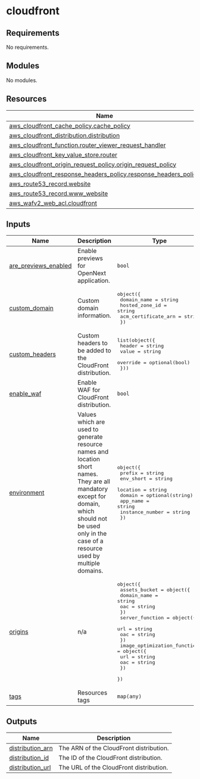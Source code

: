 # cloudfront

<!-- BEGIN_TF_DOCS -->
## Requirements

No requirements.

## Modules

No modules.

## Resources

| Name | Type |
|------|------|
| [aws_cloudfront_cache_policy.cache_policy](https://registry.terraform.io/providers/hashicorp/aws/latest/docs/resources/cloudfront_cache_policy) | resource |
| [aws_cloudfront_distribution.distribution](https://registry.terraform.io/providers/hashicorp/aws/latest/docs/resources/cloudfront_distribution) | resource |
| [aws_cloudfront_function.router_viewer_request_handler](https://registry.terraform.io/providers/hashicorp/aws/latest/docs/resources/cloudfront_function) | resource |
| [aws_cloudfront_key_value_store.router](https://registry.terraform.io/providers/hashicorp/aws/latest/docs/resources/cloudfront_key_value_store) | resource |
| [aws_cloudfront_origin_request_policy.origin_request_policy](https://registry.terraform.io/providers/hashicorp/aws/latest/docs/resources/cloudfront_origin_request_policy) | resource |
| [aws_cloudfront_response_headers_policy.response_headers_policy](https://registry.terraform.io/providers/hashicorp/aws/latest/docs/resources/cloudfront_response_headers_policy) | resource |
| [aws_route53_record.website](https://registry.terraform.io/providers/hashicorp/aws/latest/docs/resources/route53_record) | resource |
| [aws_route53_record.www_website](https://registry.terraform.io/providers/hashicorp/aws/latest/docs/resources/route53_record) | resource |
| [aws_wafv2_web_acl.cloudfront](https://registry.terraform.io/providers/hashicorp/aws/latest/docs/resources/wafv2_web_acl) | resource |

## Inputs

| Name | Description | Type | Default | Required |
|------|-------------|------|---------|:--------:|
| <a name="input_are_previews_enabled"></a> [are\_previews\_enabled](#input\_are\_previews\_enabled) | Enable previews for OpenNext application. | `bool` | `false` | no |
| <a name="input_custom_domain"></a> [custom\_domain](#input\_custom\_domain) | Custom domain information. | <pre>object({<br/>    domain_name         = string<br/>    hosted_zone_id      = string<br/>    acm_certificate_arn = string<br/>  })</pre> | `null` | no |
| <a name="input_custom_headers"></a> [custom\_headers](#input\_custom\_headers) | Custom headers to be added to the CloudFront distribution. | <pre>list(object({<br/>    header   = string<br/>    value    = string<br/>    override = optional(bool)<br/>  }))</pre> | `[]` | no |
| <a name="input_enable_waf"></a> [enable\_waf](#input\_enable\_waf) | Enable WAF for CloudFront distribution. | `bool` | `false` | no |
| <a name="input_environment"></a> [environment](#input\_environment) | Values which are used to generate resource names and location short names. They are all mandatory except for domain, which should not be used only in the case of a resource used by multiple domains. | <pre>object({<br/>    prefix          = string<br/>    env_short       = string<br/>    location        = string<br/>    domain          = optional(string)<br/>    app_name        = string<br/>    instance_number = string<br/>  })</pre> | n/a | yes |
| <a name="input_origins"></a> [origins](#input\_origins) | n/a | <pre>object({<br/>    assets_bucket = object({<br/>      domain_name = string<br/>      oac         = string<br/>    })<br/>    server_function = object({<br/>      url = string<br/>      oac = string<br/>    })<br/>    image_optimization_function = object({<br/>      url = string<br/>      oac = string<br/>    })<br/>  })</pre> | n/a | yes |
| <a name="input_tags"></a> [tags](#input\_tags) | Resources tags | `map(any)` | n/a | yes |

## Outputs

| Name | Description |
|------|-------------|
| <a name="output_distribution_arn"></a> [distribution\_arn](#output\_distribution\_arn) | The ARN of the CloudFront distribution. |
| <a name="output_distribution_id"></a> [distribution\_id](#output\_distribution\_id) | The ID of the CloudFront distribution. |
| <a name="output_distribution_url"></a> [distribution\_url](#output\_distribution\_url) | The URL of the CloudFront distribution. |
<!-- END_TF_DOCS -->
